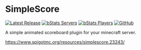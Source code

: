 # SimpleScore

[![Latest Release](https://img.shields.io/github/v/release/r4g3baby/SimpleScore)](https://github.com/r4g3baby/SimpleScore/releases/latest)
[![bStats Servers](https://img.shields.io/bstats/servers/644)](https://bstats.org/plugin/bukkit/SimpleScore/644)
[![bStats Players](https://img.shields.io/bstats/players/644)](https://bstats.org/plugin/bukkit/SimpleScore/644)
[![GitHub](https://img.shields.io/github/license/r4g3baby/SimpleScore)](LICENSE)

A simple animated scoreboard plugin for your minecraft server.

https://www.spigotmc.org/resources/simplescore.23243/